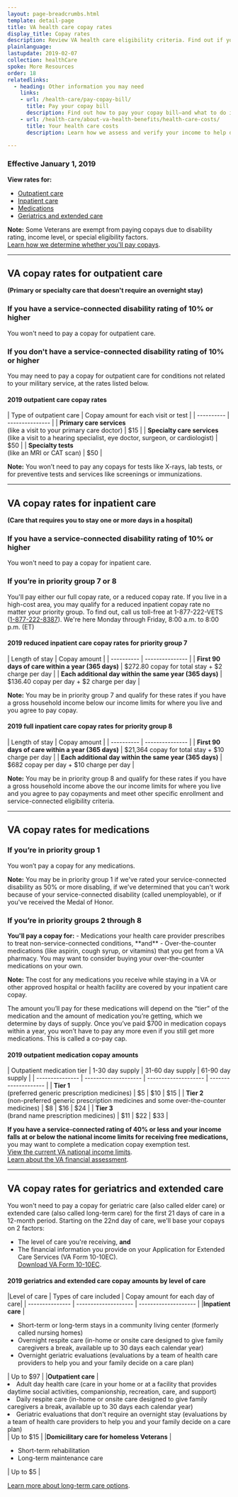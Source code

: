 ```yaml
---
layout: page-breadcrumbs.html
template: detail-page
title: VA health care copay rates
display_title: Copay rates
description: Review VA health care eligibility criteria. Find out if you qualify for VA health care, how VA priority groups may affect you, and how to apply.
plainlanguage: 
lastupdate: 2019-02-07
collection: healthCare
spoke: More Resources
order: 18
relatedlinks:
  - heading: Other information you may need
    links:
    - url: /health-care/pay-copay-bill/
      title: Pay your copay bill
      description: Find out how to pay your copay bill—and what to do if you're having trouble making payments.
    - url: /health-care/about-va-health-benefits/health-care-costs/
      title: Your health care costs
      description: Learn how we assess and verify your income to help determine if you're eligible for VA health care and whether you'll need to pay copays for certain types of care, tests, and medications.
      
---
```


<h3>Effective January 1, 2019</h3>

<b>View rates for:</b>
- [Outpatient care](#outpatient)
- [Inpatient care](#inpatient)
- [Medications](#medications)
- [Geriatrics and extended care](#geriatrics)

<b>Note:</b> Some Veterans are exempt from paying copays due to disability rating, income level, or special eligibility factors. <br>
[Learn how we determine whether you'll pay copays](/health-care/about-va-health-benefits/health-care-costs/).

------
<span id="outpatient"></span>
<h2>VA copay rates for outpatient care</h2>
<b>(Primary or specialty care that doesn't require an overnight stay)</b>

<h3>If you have a service-connected disability rating of 10% or higher</h3>
You won't need to pay a copay for outpatient care.

<h3>If you don't have a service-connected disability rating of 10% or higher</h3>
You may need to pay a copay for outpatient care for conditions not related to your military service, at the rates listed below.

<h4>2019 outpatient care copay rates</h4>
| Type of outpatient care | Copay amount for each visit or test | 
| ---------- | --------------- | 
| <b>Primary care services</b> <br>(like a visit to your primary care doctor)    | $15                | 
| <b>Specialty care services</b> <br>(like a visit to a hearing specialist, eye doctor, surgeon, or cardiologist)     | $50                | 
| <b>Specialty tests</b> <br>(like an MRI or CAT scan)         | $50                | 

<b>Note:</b> You won’t need to pay any copays for tests like X-rays, lab tests, or for preventive tests and services like screenings or immunizations.

------

<span id="inpatient"></span>
<h2>VA copay rates for inpatient care</h2>
<b>(Care that requires you to stay one or more days in a hospital)</b>

<h3>If you have a service-connected disability rating of 10% or higher</h3>
You won't need to pay a copay for inpatient care.

<h3>If you’re in priority group 7 or 8</h3>
You'll pay either our full copay rate, or a reduced copay rate. If you live in a high-cost area, you may qualify for a reduced inpatient copay rate no matter your priority group. To find out, call us toll-free at 1-877-222-VETS (<a href="tel:+1-877-222-8387">1-877-222-8387</a>). We're here Monday through Friday, 8:00 a.m. to 8:00 p.m. (ET)

<h4>2019 reduced inpatient care copay rates for priority group 7</h4>
| Length of stay | Copay amount | 
| ---------- | --------------- | 
| <b>First 90 days of care within a year (365 days)</b>   | $272.80 copay for total stay + $2 charge per day                | 
| <b>Each additional day within the same year (365 days)</b>     | $136.40 copay per day + $2 charge per day                | 

**Note:** You may be in priority group 7 and qualify for these rates if you have a gross household income below our income limits for where you live and you agree to pay copay.

<h4>2019 full inpatient care copay rates for priority group 8</h4>
| Length of stay | Copay amount | 
| ---------- | --------------- | 
| <b>First 90 days of care within a year (365 days)</b>   | $21,364 copay for total stay + $10 charge per day                | 
| <b>Each additional day within the same year (365 days)</b>     | $682 copay per day + $10 charge per day                | 

**Note:** You may be in priority group 8 and qualify for these rates if you have a gross household income above the our income limits for where you live and you agree to pay copayments and meet other specific enrollment and service-connected eligibility criteria. 

------

<span id="medications"></span>
<h2>VA copay rates for medications</h2>

<h3>If you’re in priority group 1</h3>
You won’t pay a copay for any medications. 

**Note:** You may be in priority group 1 if we've rated your service-connected disability as 50% or more disabling, if we've determined that you can't work because of your service-connected disability (called unemployable), or if you've received the Medal of Honor.

<h3>If you’re in priority groups 2 through 8</h3>
<b>You'll pay a copay for:</b>
- Medications your health care provider prescribes to treat non-service-connected conditions, **and**
- Over-the-counter medications (like aspirin, cough syrup, or vitamins) that you get from a VA pharmacy. You may want to consider buying your over-the-counter medications on your own.

**Note:** The cost for any medications you receive while staying in a VA or other approved hospital or health facility are covered by your inpatient care copay.

The amount you’ll pay for these medications will depend on the “tier” of the medication and the amount of medication you’re getting, which we determine by days of supply. Once you’ve paid $700 in medication copays within a year, you won’t have to pay any more even if you still get more medications. This is called a co-pay cap.

<h4>2019 outpatient medication copay amounts</h4>
| Outpatient medication tier | 1-30 day supply | 31-60 day supply | 61-90 day supply |
| --------------- | -------------------- | -------------------- | -------------------- |
| <b>Tier 1</b><br> (preferred generic prescription medicines)        | $5                | $10                | $15                |
| <b>Tier 2</b><br> (non-preferred generic prescription medicines and some over-the-counter medicines)        | $8                | $16                | $24                |
| <b>Tier 3</b><br> (brand name prescription medicines)        | $11                | $22                | $33                |

<b>If you have a service-connected rating of 40% or less and your income falls at or below the national income limits for receiving free medications,</b> you may want to complete a medication copay exemption test. <br>
[View the current VA national income limits](http://nationalincomelimits.vaftl.us/). <br>
[Learn about the VA financial assessment](https://www.va.gov/HEALTHBENEFITS/cost/financial_assessment.asp).

------

<span id="geriatrics"></span>
<h2>VA copay rates for geriatrics and extended care</h2>

You won't need to pay a copay for geriatric care (also called elder care) or extended care (also called long-term care) for the first 21 days of care in a 12-month period. Starting on the 22nd day of care, we'll base your copays on 2 factors:
- The level of care you're receiving, **and**
- The financial information you provide on your Application for Extended Care Services (VA Form 10-10EC).<br>
[Download VA Form 10-10EC](https://www.va.gov/vaforms/medical/pdf/vha-10-10EC-fill.pdf).

<h4>2019 geriatrics and extended care copay amounts by level of care</h4>
|Level of care | Types of care included | Copay amount for each day of care|
| --------------- | -------------------- | -------------------- |
|<b>Inpatient care</b> | <ul><li>Short-term or long-term stays in a community living center (formerly called nursing homes)</li><li>Overnight respite care (in-home or onsite care designed to give family caregivers a break, available up to 30 days each calendar year)</li><li>Overnight geriatric evaluations (evaluations by a team of health care providers to help you and your family decide on a care plan)</li></ul> | Up to $97 |
|<b>Outpatient care</b> | <li>Adult day health care (care in your home or at a facility that provides daytime social activities, companionship, recreation, care, and support)</li><li>Daily respite care (in-home or onsite care designed to give family caregivers a break, available up to 30 days each calendar year)</li><li>Geriatric evaluations that don't require an overnight stay (evaluations by a team of health care providers to help you and your family decide on a care plan)</li></ul> | Up to $15 |
|<b>Domicilitary care for homeless Veterans</b> | <ul><li>Short-term rehabilitation</li><li>Long-term maintenance care</li></ul> | Up to $5 |

[Learn more about long-term care options](https://vagov-content-pr-246.herokuapp.com/health-care/about-va-health-benefits/long-term-care/).
